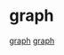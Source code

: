 # graph

[graph](https://github.com/libfirm/libfirm)
[graph](https://github.com/protostuff/protostuff)
